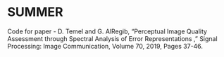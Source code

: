 # SUMMER
Code for paper - D. Temel and G. AlRegib, “Perceptual Image Quality Assessment through Spectral Analysis of Error Representations ,” Signal Processing: Image Communication, Volume 70, 2019, Pages 37-46.
